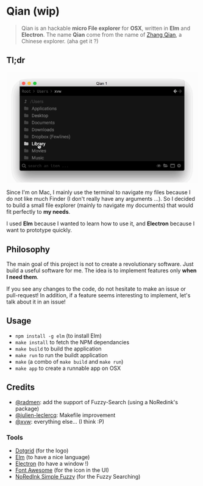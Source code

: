 # Qian (wip)

> Qian is an hackable **micro File explorer** for **OSX**, written in **Elm** and
> **Electron**. The name **Qian** come from the name of
> [Zhang Qian](https://en.wikipedia.org/wiki/Zhang_Qian), a Chinese
> explorer. (aha get it ?)


## Tl;dr

![Sample](branding/qian2.gif)



Since I'm on Mac, I mainly use the terminal to navigate my files because
I do not like much Finder (I don't really have any arguments ...).
So I decided to build a small file explorer (mainly to navigate my documents)
that would fit perfectly to **my needs**.

I used **Elm** because I wanted to learn how to use it, and **Electron**
because I want to prototype quickly.

## Philosophy

The main goal of this project is not to create a revolutionary software.
Just build a useful software for me. The idea is to implement features only
**when I need them**.

If you see any changes to the code, do not hesitate to make an issue or pull-request!
In addition, if a feature seems interesting to implement, let's talk about it in an issue!

## Usage

-  `npm install -g elm` (to install Elm)
-  `make install` to fetch the NPM dependancies
-  `make build` to build the application
-  `make run` to run the buildt application
-  `make` (a combo of `make build` and `make run`)
-  `make app` to create a runnable app on OSX


## Credits

-  [@radmen](https://github.com/radmen): add the support of Fuzzy-Search (using
   a NoRedink's package)
-  [@julien-leclercq](https://github.com/julien-leclercq): Makefile improvement
-  [@xvw](https://github.com/xvw): everything else... (I think :P)

### Tools

-  [Dotgrid](http://wiki.xxiivv.com/#dotgrid) (for the logo)
-  [Elm](http://elm-lang.org/) (to have a nice language)
-  [Electron](https://electron.atom.io/) (to have a window !)
-  [Font Awesome](http://fontawesome.io/) (for the icon in the UI)
-  [NoRedInk Simple Fuzzy](http://package.elm-lang.org/packages/NoRedInk/elm-simple-fuzzy/latest)
   (for the Fuzzy Searching)
